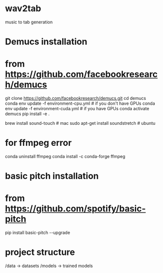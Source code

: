wav2tab
==============================

music to tab generation

# Demucs installation #
# from https://github.com/facebookresearch/demucs

git clone https://github.com/facebookresearch/demucs.git
cd demucs
conda env update -f environment-cpu.yml  # if you don't have GPUs
conda env update -f environment-cuda.yml # if you have GPUs
conda activate demucs
pip install -e .

brew install sound-touch  # mac
sudo apt-get install soundstretch  # ubuntu

# for ffmpeg error
conda uninstall ffmpeg
conda install -c conda-forge ffmpeg

# basic pitch installation #
# from https://github.com/spotify/basic-pitch

pip install basic-pitch --upgrade

# project structure
/data -> datasets
/models -> trained models


